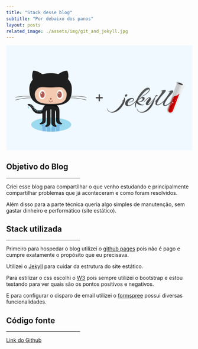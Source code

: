 ```yaml
---
title: "Stack desse blog"
subtitle: "Por debaixo dos panos"
layout: posts
related_image: ./assets/img/git_and_jekyll.jpg
---
```


<div class="w3-display-container">
  <img src="/assets/img/git_and_jekyll.jpg" alt="git and jekyll" class="post-main-img w3-card w3-round">
</div>

<div class="w3-container w3-content w3-justify w3-text-grey w3-padding-64">
  <h2 class="w3-text-orange blog-title">Objetivo do Blog</h2>
  <hr style="width:200px" class="w3-opacity">
  <p>Criei esse blog para compartilhar o que venho estudando e principalmente
compartilhar problemas que já aconteceram e como foram resolvidos.</p>
  <p>Além disso para a parte técnica queria algo simples de manutenção,
 sem gastar dinheiro e performático (site estático).</p>

  <h2 class="w3-text-orange blog-subtitle">Stack utilizada</h2>
  <hr style="width:200px" class="w3-opacity">
  <p>Primeiro para hospedar o blog utilizei o <a href="https://pages.github.com/">github pages</a>
pois não é pago e cumpre exatamente o propósito que eu precisava.</p>
  <p>Utilizei o <a href="https://jekyllrb.com/">Jekyll</a> para cuidar da estrutura do site
estático.</p>
  <p>Para estilizar o css escolhi o <a href="https://www.w3schools.com/w3css/w3css_references.asp">W3</a>
pois sempre utilizei o bootstrap e estou testando para ver quais são os pontos
positivos e negativos.</p>
  <p>E para configurar o disparo de email utilizei o <a href="https://formspree.io/">formspree</a>
 possui diversas funcionalidades.</p>

  <h2 class="w3-text-orange blog-subtitle">Código fonte</h2>
  <hr style="width:200px" class="w3-opacity">
  <p><a href="https://github.com/henriquepjv/henriquepjv.github.io">Link do Github</a></p>
</div>
